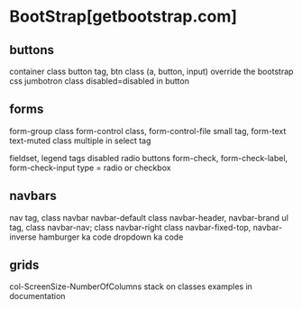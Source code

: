 # BootStrap[getbootstrap.com]
## buttons
container class
button tag, btn class (a, button, input)
override the bootstrap css
jumbotron class
disabled=disabled in button

## forms
form-group class
form-control class, form-control-file
small tag, form-text text-muted class
multiple in select tag

fieldset, legend tags
disabled radio buttons
form-check, form-check-label, form-check-input
type = radio or checkbox

## navbars
nav tag, class navbar navbar-default
class navbar-header, navbar-brand
ul tag, class navbar-nav; class navbar-right
class navbar-fixed-top, navbar-inverse
hamburger ka code
dropdown ka code

## grids
col-ScreenSize-NumberOfColumns
stack on classes
examples in documentation
